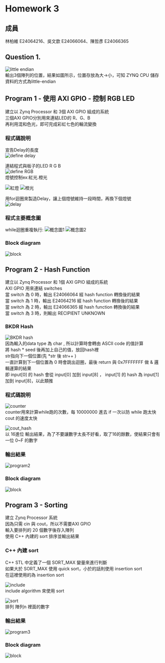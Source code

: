 # Homework 3
## 成員
林柏維 E24064216、吳文歆 E24066064、陳哲彥 E24066365
## Question 1.
![little endian](images/little-endian.PNG)  
輸出3個陣列的位置，結果如圖所示，位置存放為大→小，可知 ZYNQ CPU 儲存資料的方式為little-endian
## Program 1 - 使用 AXI GPIO - 控制 RGB LED 
建立以 Zynq Processor 和 3個 AXI GPIO 組成的系統   
三個AXI GPIO分別用來連結LED的 R、G、B   
再利用混和色光，即可完成彩虹七色的輪流變換  
### 程式碼說明
宣告Delay的長度   
![define delay](images/define-delay.png) 

連結程式與板子的LED R G B   
![define RGB](images/define-RGB.png)    
燈號控制ex:紅光.橙光 

![紅燈](images/紅燈.png)
![橙光](images/橙光.png)

用for迴圈來製造Delay，讓上個燈號維持一段時間，再換下個燈號  
![delay](images/Delay.png)

### 程式主要概念圖
while迴圈重複執行:
![概念圖1](images/概念圖1.png)
![概念圖2](images/概念圖2.png)
### Block diagram
![block](images/HW3-1-blockdesign.png)


## Program 2 - Hash Function
建立以 Zynq Processor 和 1個 AXI GPIO 組成的系統  
AXI GPIO 用來連結 switches  
當 switch 為 0 時，輸出 E24066064 經 hash function 轉換後的結果  
當 switch 為 1 時，輸出 E24064216 經 hash function 轉換後的結果  
當 switch 為 2 時，輸出 E24066365 經 hash function 轉換後的結果  
當 switch 為 3 時，則輸出 RECIPIENT UNKNOWN  
### BKDR Hash
![BKDR hash](images/BKDR_hash.PNG)  
因為輸入的data type 為 char , 所以計算時會轉由 ASCII code 的值計算  
將 hash * seed 後再加上自己的值，放回hash裡  
str指向下一個位置(先 *str 後 str++ )  
一直計算到下一個位置為 0 時會跳出迴圈，最後 return 與 0x7FFFFFFF 做 & 邏輯運算的結果  
即 input[0] 的 hash 會從 input[0] 加到 input[8] ， input[1] 的 hash 為 input[1] 加到 input[8]，以此類推  
### 程式碼說明
  
![counter](images/counter.PNG)  
counter用來計算while跑的次數，每 10000000 進去 if 一次以防 while 跑太快 cout 的速度太快  
  
![cout_hash](images/cout_hash.PNG)  
以 16進位 輸出結果，為了不要讓數字太長不好看，取了16的餘數，使結果只會有一位 0~F 的數字
### 輸出結果
![program2](images/program2.PNG)  
### Block diagram
![block](images/block_design2.PNG)

## Program 3 - Sorting
建立 Zynq Processor 系統  
因為只需 cin 與 cout，所以不需要AXI GPIO  
輸入要排列的 20 個數字後存入陣列  
使用 C++ 內建的 sort 排序並輸出結果
### C++ 內建 sort
C++ STL 中定義了一個 SORT_MAX 變量來進行判斷  
如果大於 SORT_MAX 使用 quick sort，小於的話則使用 insertion sort  
在這裡使用的為 insertion sort  

![include](images/include.PNG)  
include algorithm 來使用 sort  
    
![sort](images/sort.PNG)  
排列 陣列n 裡面的數字
### 輸出結果
![program3](images/program3.PNG)  
### Block diagram
![block](images/block_design2.PNG)

